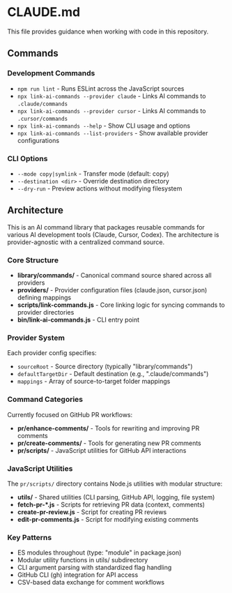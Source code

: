 # CLAUDE.md

This file provides guidance when working with code in this repository.

## Commands

### Development Commands

- `npm run lint` - Runs ESLint across the JavaScript sources
- `npx link-ai-commands --provider claude` - Links AI commands to `.claude/commands`
- `npx link-ai-commands --provider cursor` - Links AI commands to `.cursor/commands`
- `npx link-ai-commands --help` - Show CLI usage and options
- `npx link-ai-commands --list-providers` - Show available provider configurations

### CLI Options

- `--mode copy|symlink` - Transfer mode (default: copy)
- `--destination <dir>` - Override destination directory
- `--dry-run` - Preview actions without modifying filesystem

## Architecture

This is an AI command library that packages reusable commands for various AI development tools (Claude, Cursor, Codex). The architecture is provider-agnostic with a centralized command source.

### Core Structure

- **library/commands/** - Canonical command source shared across all providers
- **providers/** - Provider configuration files (claude.json, cursor.json) defining mappings
- **scripts/link-commands.js** - Core linking logic for syncing commands to provider directories
- **bin/link-ai-commands.js** - CLI entry point

### Provider System

Each provider config specifies:

- `sourceRoot` - Source directory (typically "library/commands")
- `defaultTargetDir` - Default destination (e.g., ".claude/commands")
- `mappings` - Array of source-to-target folder mappings

### Command Categories

Currently focused on GitHub PR workflows:

- **pr/enhance-comments/** - Tools for rewriting and improving PR comments
- **pr/create-comments/** - Tools for generating new PR comments
- **pr/scripts/** - JavaScript utilities for GitHub API interactions

### JavaScript Utilities

The `pr/scripts/` directory contains Node.js utilities with modular structure:

- **utils/** - Shared utilities (CLI parsing, GitHub API, logging, file system)
- **fetch-pr-\*.js** - Scripts for retrieving PR data (context, comments)
- **create-pr-review.js** - Script for creating PR reviews
- **edit-pr-comments.js** - Script for modifying existing comments

### Key Patterns

- ES modules throughout (type: "module" in package.json)
- Modular utility functions in utils/ subdirectory
- CLI argument parsing with standardized flag handling
- GitHub CLI (gh) integration for API access
- CSV-based data exchange for comment workflows
